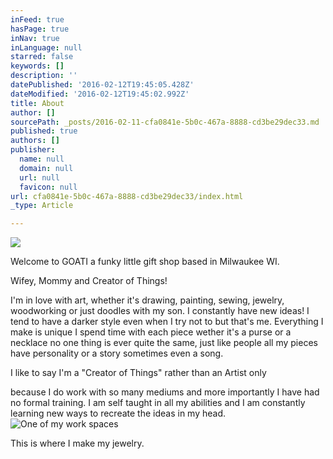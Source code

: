 ```yaml
---
inFeed: true
hasPage: true
inNav: true
inLanguage: null
starred: false
keywords: []
description: ''
datePublished: '2016-02-12T19:45:05.428Z'
dateModified: '2016-02-12T19:45:02.992Z'
title: About
author: []
sourcePath: _posts/2016-02-11-cfa0841e-5b0c-467a-8888-cd3be29dec33.md
published: true
authors: []
publisher:
  name: null
  domain: null
  url: null
  favicon: null
url: cfa0841e-5b0c-467a-8888-cd3be29dec33/index.html
_type: Article

---
```

![](https://s3-us-west-2.amazonaws.com/the-grid-img/p/183d3f3192e1f76cd119a75bd70224995b59254e.png)

Welcome to GOATI a funky little gift shop based in Milwaukee WI. 

Wifey, Mommy and Creator of Things!

I'm in love with art, whether it's drawing, painting, sewing, jewelry, woodworking or just doodles with my son. I constantly have new ideas! I tend to have a darker style even when I try not to but that's me. Everything I make is unique I spend time with each piece wether it's a purse or a necklace no one thing is ever quite the same, just like people all my pieces have personality or  a story sometimes even a song.

I like to say I'm a "Creator of Things" rather than an Artist only

because I do work with so many mediums and more importantly I have had no formal training. I am self taught in all my abilities and I am constantly learning new ways to recreate the ideas in my head.
![One of my work spaces](https://the-grid-user-content.s3-us-west-2.amazonaws.com/dba2e39f-57b3-4262-ac3b-8e8ad1ee5451.JPG)

This is where I make my jewelry.